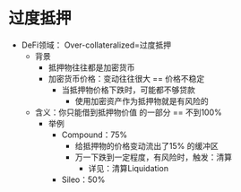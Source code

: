 # 过度抵押

* DeFi领域： Over-collateralized=过度抵押 
  * 背景 
    * 抵押物往往都是加密货币
    * 加密货币价格：变动往往很大 == 价格不稳定 
      * 当抵押物价格下跌时，可能都不够贷款 
        * 使用加密资产作为抵押物就是有风险的 
  * 含义：你只能借到抵押物价值 的一部分 == 不到100% 
    * 举例 
      * Compound：75% 
        * 给抵押物的价格变动流出了15% 的缓冲区 
        * 万一下跌到一定程度，有风险时，触发：清算 
          * 详见：清算Liquidation
      * Sileo：50% 
